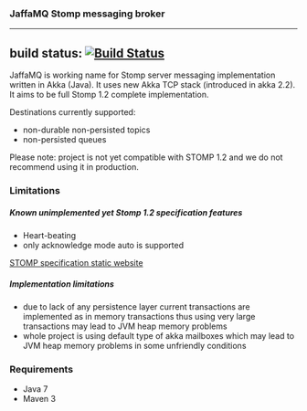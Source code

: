 ### JaffaMQ Stomp messaging broker
---
build status: [![Build Status](https://travis-ci.org/jszczepankiewicz/jaffamq.png?branch=master)](https://travis-ci.org/jszczepankiewicz/jaffamq)
---

JaffaMQ is working name for Stomp server messaging implementation written in Akka (Java). It uses new Akka TCP stack (introduced in akka 2.2). It aims to be full Stomp 1.2 complete implementation.

Destinations currently supported:
- non-durable non-persisted topics
- non-persisted queues

Please note: project is not yet compatible with STOMP 1.2 and we do not recommend using it in production.

### Limitations

##### Known unimplemented yet Stomp 1.2 specification features
- Heart-beating
- only acknowledge mode auto is supported

[STOMP specification static website](http://stomp.github.com/)

##### Implementation limitations
- due to lack of any persistence layer current transactions are implemented as in memory transactions thus using very large transactions may lead to JVM heap memory problems
- whole project is using default type of akka mailboxes which may lead to JVM heap memory problems in some unfriendly conditions

### Requirements
- Java 7
- Maven 3
